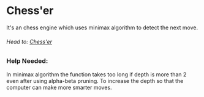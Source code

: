 # Chess'er

It's an chess engine which uses minimax algorithm to detect the next move.

###### Head to: [Chess'er](https://awesid.github.io/chess-er/)



### Help Needed: 
In minimax algorithm the function takes too long if depth is more than 2 even after using alpha-beta pruning. To increase the depth so that the computer can make more smarter moves.

